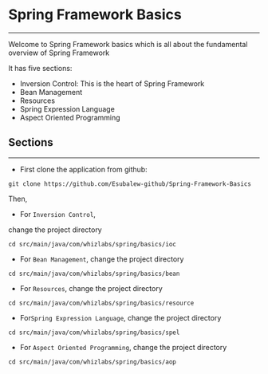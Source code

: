 
# Spring Framework Basics

---

Welcome to Spring Framework basics which is all about the fundamental overview of Spring Framework

It has five sections:

- Inversion Control: This is the heart of Spring Framework
- Bean Management
- Resources
- Spring Expression Language
- Aspect Oriented Programming

## Sections

---

- First clone the application from github:

```
git clone https://github.com/Esubalew-github/Spring-Framework-Basics
```

Then, 
- For `Inversion Control`,

change the project directory

```
cd src/main/java/com/whizlabs/spring/basics/ioc
```

- For `Bean Management`,
  change the project directory

```
cd src/main/java/com/whizlabs/spring/basics/bean
```

- For `Resources`,
  change the project directory

```
cd src/main/java/com/whizlabs/spring/basics/resource
```


- For`Spring Expression Language`,
  change the project directory

```
cd src/main/java/com/whizlabs/spring/basics/spel
```

- For `Aspect Oriented Programming`,
  change the project directory

```
cd src/main/java/com/whizlabs/spring/basics/aop
```

